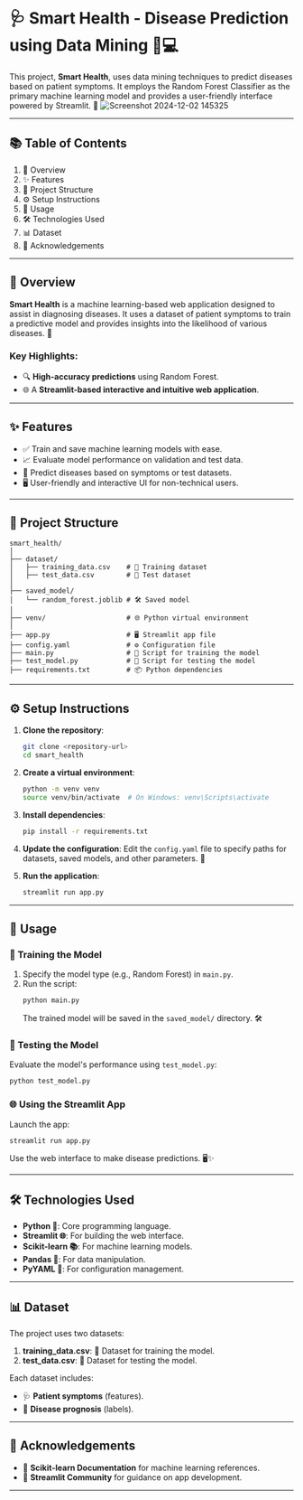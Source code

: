 
# 🩺 Smart Health - Disease Prediction using Data Mining 🧠💻

This project, **Smart Health**, uses data mining techniques to predict diseases based on patient symptoms. It employs the Random Forest Classifier as the primary machine learning model and provides a user-friendly interface powered by Streamlit. 🌟
![Screenshot 2024-12-02 145325](https://github.com/user-attachments/assets/0d06c5a6-c8c3-44a9-a249-dc406c10da3f)

---

## 📚 Table of Contents
1. 📖 Overview  
2. ✨ Features  
3. 📂 Project Structure  
4. ⚙️ Setup Instructions  
5. 🚀 Usage  
6. 🛠️ Technologies Used  
7. 📊 Dataset  
8. 🙏 Acknowledgements  

---

## 📖 Overview

**Smart Health** is a machine learning-based web application designed to assist in diagnosing diseases. It uses a dataset of patient symptoms to train a predictive model and provides insights into the likelihood of various diseases. 🧬  

### Key Highlights:
- 🔍 **High-accuracy predictions** using Random Forest.  
- 🌐 A **Streamlit-based interactive and intuitive web application**.  

---

## ✨ Features

- ✅ Train and save machine learning models with ease.  
- 📈 Evaluate model performance on validation and test data.  
- 🔮 Predict diseases based on symptoms or test datasets.  
- 🖥️ User-friendly and interactive UI for non-technical users.  

---

## 📂 Project Structure

```plaintext
smart_health/
│
├── dataset/
│   ├── training_data.csv    # 📄 Training dataset
│   ├── test_data.csv        # 📄 Test dataset
│
├── saved_model/
│   └── random_forest.joblib # 🛠️ Saved model
│
├── venv/                    # 🌐 Python virtual environment
│
├── app.py                   # 🖥️ Streamlit app file
├── config.yaml              # ⚙️ Configuration file
├── main.py                  # 🧠 Script for training the model
├── test_model.py            # 🔬 Script for testing the model
├── requirements.txt         # 📦 Python dependencies
```

---

## ⚙️ Setup Instructions

1. **Clone the repository**:
   ```bash
   git clone <repository-url>
   cd smart_health
   ```

2. **Create a virtual environment**:
   ```bash
   python -m venv venv
   source venv/bin/activate  # On Windows: venv\Scripts\activate
   ```

3. **Install dependencies**:
   ```bash
   pip install -r requirements.txt
   ```

4. **Update the configuration**:
   Edit the `config.yaml` file to specify paths for datasets, saved models, and other parameters. 📝

5. **Run the application**:
   ```bash
   streamlit run app.py
   ```

---

## 🚀 Usage

### 🧠 Training the Model
1. Specify the model type (e.g., Random Forest) in `main.py`.  
2. Run the script:  
   ```bash
   python main.py
   ```
   The trained model will be saved in the `saved_model/` directory. 🛠️  

### 🔬 Testing the Model
Evaluate the model's performance using `test_model.py`:
```bash
python test_model.py
```

### 🌐 Using the Streamlit App
Launch the app:
```bash
streamlit run app.py
```
Use the web interface to make disease predictions. 🖥️✨  

---

## 🛠️ Technologies Used
- **Python 🐍**: Core programming language.  
- **Streamlit 🌐**: For building the web interface.  
- **Scikit-learn 📚**: For machine learning models.  
- **Pandas 🐼**: For data manipulation.  
- **PyYAML 📝**: For configuration management.  

---

## 📊 Dataset

The project uses two datasets:
1. **training_data.csv**: 📄 Dataset for training the model.  
2. **test_data.csv**: 📄 Dataset for testing the model.  

Each dataset includes:  
- 🩺 **Patient symptoms** (features).  
- 🏥 **Disease prognosis** (labels).  

---

## 🙏 Acknowledgements
- 📘 **Scikit-learn Documentation** for machine learning references.  
- 🌟 **Streamlit Community** for guidance on app development.  

---

